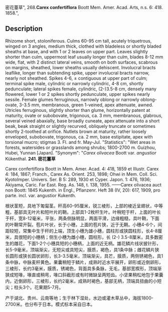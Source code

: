密花薹草",
268.**Carex confertiflora** Boott Mem. Amer. Acad. Arts, n.s. 6: 418. 1858.",

## Description
Rhizome short, stoloniferous. Culms 60-95 cm tall, acutely triquetrous, winged on 3 angles, medium thick, clothed with bladeless or shortly bladed sheaths at base, and with 1 or 2 leaves on upper part. Leaves slightly shorter than culm, uppermost leaf usually longer than culm, blades 8-12 mm wide, flat, with 2 distinct lateral veins, smooth on both surfaces, scabrous on margins, sheathed, lower sheaths usually dehiscent. Involucral bracts leaflike, longer than subtending spike, upper involucral bracts narrow, nearly not sheathed. Spikes 4-6, ± contiguous at upper part of culm; terminal spike male, cylindric or narrowly cylindric, 4-8 cm, shortly pedunculate; lateral spikes female, cylindric, (2-)3.5-8 cm, densely many flowered, lower 1 or 2 spikes shortly pedunculate, upper spikes nearly sessile. Female glumes ferruginous, narrowly oblong or narrowly oblong-ovate, 3-3.5 mm, membranous, green 1-veined, apex attenuate, awned. Utricles ferruginous, slightly shorter than glume, horizontally patent at maturity, ovate or subobovate, trigonous, ca. 3 mm, membranous, glabrous, several veined abaxially, base broadly cuneate, apex attenuate into a short beak, beak straight or slightly recurved, obliquely truncate or sometimes shortly 2-toothed at orifice. Nutlets brown at maturity, rather loosely enveloped, subobovate, trigonous, ca. 2 mm, base estipitate, apex with torsional mucro; stigmas 3. Fl. and fr. May-Jul.
  "Statistics": "Wet areas in forests, watersides or grasslands among shrubs; 1800-2700 m. Guizhou, Hubei, Yunnan [Japan].
  "Synonym": "*Carex olivacea* Boott var. *angustior* Kükenthal.
**241. 密花薹草**

Carex confertiflora Boott in Mem. Amer. Acad. 4: 418, 1859 et Illustr. Carex 4: 184, 1867; Franch., Carex As. Orient. 253, 1898; Ohwi in Mem. Coll. Sci. KyotoImper. Univers. Ser. B 5: 289, 1930 et Cyper. Japon. 1: 476, 1936; Akiyama, Caric. Far East. Reg. As. 148, t. 138, 1955. ——Carex olivacea auct non Boott: 1845 Kukenth. in Engl., Pflanzenr. Heft 38 (IV, 20): 617, 1909, pro parte. incl. var. angustior Kukenth.

根状茎短，具地下匍匐茎。秆高60-95厘米，锐三棱形，上部的棱近呈翅状，中等粗，基部具无叶片和短叶片的鞘，上部具1-2枚秆生叶。叶稍短于秆，上面的叶长于秆，宽8-12毫米，平张，两条侧脉明显，两面平滑，边缘粗糙，具叶鞘，下面的叶鞘常开裂。苞片叶状，长于小穗，上面的苞片狭，近于无鞘。小穗4-6个，间距较短，常集中生于秆的上端，顶生小穗为雄小穗，圆柱形或狭圆柱形，长4-8厘米，具很短的小穗柄；侧生小穗为雌小穗，圆柱形，长 (2-) 3.5-8厘米，具多数密生的雌花，下面1-2个小穗具短的小穗柄，上面的近无柄。雄花鳞片线状披针形，长5-9毫米，顶端渐尖，无短尖或具短尖，膜质，褐色，具1条中脉；雌花鳞片狭长圆形或狭长圆状卵形，长3-3.5毫米，顶端渐尖，具芒，膜质，两侧锈褐色，具1条中脉，中脉麦秆黄色。果囊稍短于鳞片，成熟时近水平展开，卵形或近倒卵形，三棱形，长约3毫米，膜质，锈褐色，背面具多条脉，无毛，基部宽楔形，顶端渐狭成短喙，喙直或稍弯，喙口斜截形或有时微缺呈两短齿。小坚果稍松地包于果囊内，近倒卵形，三棱形，长约2毫米，成熟时褐色，基部无柄，顶端具扭曲的小短尖；柱头3个。花果期5-7月。

产于湖北、贵州、云南等地；生于林下湿处，水边或灌木草丛中，海拔1800-2700米。也分布于日本。模式标本采自日本。
